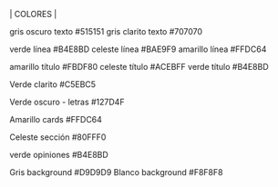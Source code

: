 | COLORES |

gris oscuro texto
#515151
gris clarito texto
#707070

verde línea
#B4E8BD
celeste línea
#BAE9F9
amarillo línea
#FFDC64

amarillo título
#FBDF80
celeste título
#ACEBFF
verde título
#B4E8BD

Verde clarito 
#C5EBC5

Verde oscuro - letras
#127D4F

Amarillo cards
#FFDC64

Celeste sección
#80FFF0

verde opiniones
#B4E8BD

Gris background
#D9D9D9
Blanco background
#F8F8F8
